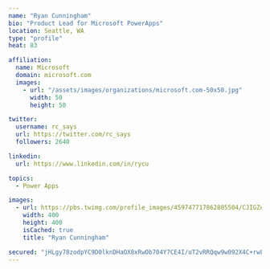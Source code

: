 ```yaml
---
name: "Ryan Cunningham"
bio: "Product Lead for Microsoft PowerApps"
location: Seattle, WA
type: "profile"
heat: 83

affiliation:
  name: Microsoft
  domain: microsoft.com
  images:
    - url: "/assets/images/organizations/microsoft.com-50x50.jpg"
      width: 50
      height: 50

twitter:
  username: rc_says
  url: https://twitter.com/rc_says
  followers: 2640

linkedin:
  url: https://www.linkedin.com/in/rycu

topics:
  - Power Apps

images:
  - url: https://pbs.twimg.com/profile_images/459747717862805504/CJIGZejd_400x400.png
    width: 400
    height: 400
    isCached: true
    title: "Ryan Cunningham"

secured: "jHLgy78zodpYC9D0lknDHaOX8xRwOb704Y7CE4I/uT2vRRQqw9w092X4C+rwLS36N0RvBuKJxgcGQaJnajySwQ+DcPVwAZW6F+9Vv2bFIhrv8gjTs/atc6Qnq9w0BX/ly1eOdIcEUctjnmJsMIC6LRfY0LUMCMqexRNcPIkFBqpGpGD52i2mztATQ2j+hFb7Uvg5EBD9ULhJLNo0FZMyuh+r6aKbsjc7Wzv/EfrGZY0EE47oxIQTi+a5ykkqXzN+x2LXGzcS/8h1l3zFwy9v+BLRtiZzdheQ9gctywFXKr2MeO+q6WBE5Tm0R8+Jy9Ufv7Iem5qtF7Lw1o8hUYmAoqgJQ93DfcSZNCcBZo3lcSA0niL6cHFRHZTkZbfMy4Axp8iZwzQVlr+KVYGNw0VxqQFDpvxWobvq+G/n9R2VxQk=;qnpwVsNp7bv/zQSHeysBcA=="
---
```


